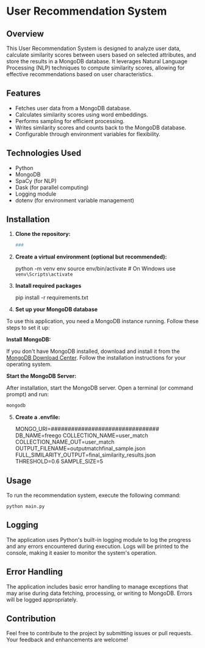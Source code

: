 # User Recommendation System

## Overview

This User Recommendation System is designed to analyze user data, calculate similarity scores between users based on selected attributes, and store the results in a MongoDB database. It leverages Natural Language Processing (NLP) techniques to compute similarity scores, allowing for effective recommendations based on user characteristics.

## Features

- Fetches user data from a MongoDB database.
- Calculates similarity scores using word embeddings.
- Performs sampling for efficient processing.
- Writes similarity scores and counts back to the MongoDB database.
- Configurable through environment variables for flexibility.

## Technologies Used

- Python
- MongoDB
- SpaCy (for NLP)
- Dask (for parallel computing)
- Logging module
- dotenv (for environment variable management)

## Installation

1. **Clone the repository:**

   ```bash
   ###
   ```
2. **Create a virtual environment (optional but recommended):**

    python -m venv env
    source env/bin/activate  # On Windows use `venv\Scripts\activate`

3. **Inatall required packages**

    pip install -r requirements.txt

4. **Set up your MongoDB database**

To use this application, you need a MongoDB instance running. Follow these steps to set it up:

**Install MongoDB:**

   If you don't have MongoDB installed, download and install it from the [MongoDB Download Center](https://www.mongodb.com/try/download/community). Follow the installation instructions for your operating system.

**Start the MongoDB Server:**

   After installation, start the MongoDB server. Open a terminal (or command prompt) and run:

   ```bash
   mongodb
   ```

5. **Create a .envfile:**
    
    MONGO_URI=################################
    DB_NAME=freego
    COLLECTION_NAME=user_match
    COLLECTION_NAME_OUT=user_match
    OUTPUT_FILENAME=outputmatchfinal_sample.json
    FULL_SIMILARITY_OUTPUT=final_similarity_results.json
    THRESHOLD=0.6
    SAMPLE_SIZE=5

## Usage 
 
To run the recommendation system, execute the following command:

    python main.py

## Logging
The application uses Python's built-in logging module to log the progress and any errors encountered during execution. Logs will be printed to the console, making it easier to monitor the system's operation.

## Error Handling

The application includes basic error handling to manage exceptions that may arise during data fetching, processing, or writing to MongoDB. Errors will be logged appropriately.

## Contribution

Feel free to contribute to the project by submitting issues or pull requests. Your feedback and enhancements are welcome!


